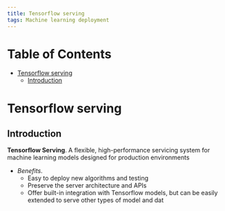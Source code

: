 ```yaml
---
title: Tensorflow serving
tags: Machine learning deployment
---
```


<!-- TOC titleSize:1 tabSpaces:2 depthFrom:1 depthTo:6 withLinks:1 updateOnSave:1 orderedList:0 skip:0 title:1 charForUnorderedList:* -->
# Table of Contents
* [Tensorflow serving](#tensorflow-serving)
  * [Introduction](#introduction)
<!-- /TOC -->

# Tensorflow serving
## Introduction
**Tensorflow Serving**. A flexible, high-performance servicing system for machine learning models designed for production environments
* *Benefits*.
    * Easy to deploy new algorithms and testing
    * Preserve the server architecture and APIs
    * Offer built-in integration with Tensorflow models, but can be easily extended to serve other types of model and dat
